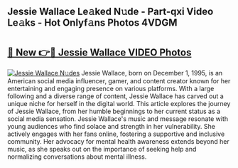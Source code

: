 ## Jessie Wallace Le𝚊ked N𝚞de - Part-qxi Video Le𝚊ks - Hot Onlyf𝚊ns Photos 4VDGM

# <h2><a href="http://ac36693.deff.icu/?id=Jessie+Wallace">🔗 New 👉🔴 Jessie Wallace VIDEO Photos</a></h2>

[![Jessie Wallace N𝚞des](https://i.imgur.com/rIISA9y.gif)](http://ac36693.deff.icu/?id=Jessie+Wallace)
Jessie Wallace, born on December 1, 1995, is an American social media influencer, gamer, and content creator known for her entertaining and engaging presence on various platforms. With a large following and a diverse range of content, Jessie Wallace has carved out a unique niche for herself in the digital world. This article explores the journey of Jessie Wallace, from her humble beginnings to her current status as a social media sensation. Jessie Wallace's music and message resonate with young audiences who find solace and strength in her vulnerability. She actively engages with her fans online, fostering a supportive and inclusive community. Her advocacy for mental health awareness extends beyond her music, as she speaks out on the importance of seeking help and normalizing conversations about mental illness.
